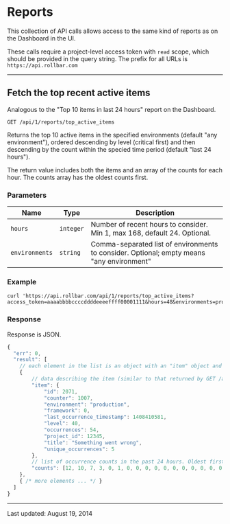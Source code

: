# Reports

This collection of API calls allows access to the same kind of reports as on the Dashboard in the UI.

These calls require a project-level access token with `read` scope, which should be provided in the query string. The prefix for all URLs is `https://api.rollbar.com`


<!-- Sub:[TOC] -->

----

## Fetch the top recent active items

Analogous to the "Top 10 items in last 24 hours" report on the Dashboard.

    GET /api/1/reports/top_active_items

Returns the top 10 active items in the specified environments (default "any environment"), ordered descending by level (critical first) and then descending by the count within the specied time period (default "last 24 hours").

The return value includes both the items and an array of the counts for each hour. The counts array has the oldest counts first.

### Parameters

Name | Type | Description
-----|------|------------
`hours`|`integer`|Number of recent hours to consider. Min 1, max 168, default 24. Optional.
`environments`|`string`|Comma-separated list of environments to consider. Optional; empty means "any environment"

### Example

```
curl 'https://api.rollbar.com/api/1/reports/top_active_items?access_token=aaaabbbbccccddddeeeeffff00001111&hours=48&environments=production,staging'
```

### Response

Response is JSON.

```javascript
{
  "err": 0,
  "result": [
    // each element in the list is an object with an "item" object and a "counts" list
    {
        // data describing the item (similar to that returned by GET /api/1/item/:id)
        "item": {
            "id": 2071,
            "counter": 1007,
            "environment": "production",
            "framework": 0,
            "last_occurrence_timestamp": 1408410581,
            "level": 40,
            "occurrences": 54,
            "project_id": 12345,
            "title": "Something went wrong",
            "unique_occurrences": 5
        },
        // list of occurrence counts in the past 24 hours. Oldest first.
        "counts": [12, 10, 7, 3, 0, 1, 0, 0, 0, 0, 0, 0, 0, 0, 0, 0, 0, 0, 0, 0, 2, 8, 5, 6]
    },
    { /* more elements ... */ }
  ]
}
```


-----

Last updated: August 19, 2014

